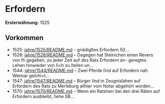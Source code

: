 # Erfordern

**Ersterwähnung:** 1525

## Vorkommen
- 1525: [jahre/1525/README.md](../jahre/1525/README.md) – gnädigſtes Erfordern 50...
- 1528: [jahre/1528/README.md](../jahre/1528/README.md) – Dagegen hat Steinichen einen Revers von
fh gegeben, zu jeder Zeit auf des Rats Erfordern an-
geregtes Lehen hinwieder von ſi<h zu ſtellen un...
- 1544: [jahre/1544/README.md](../jahre/1544/README.md) – Zwei Pferde ſind auf Erfordern nah Weimar geſchi>t...
- 1547: [jahre/1547/README.md](../jahre/1547/README.md) – Bürger ſind in Zeugnisſahen auf Erfordern des
Rats zu Merſeburg allhier vom Notar abgehört worden...
- 1570: [jahre/1570/README.md](../jahre/1570/README.md) – Wenn ein Ratsherr bei den drei Räten auf Erfordern
ausbleibt, ſiehe SB...
